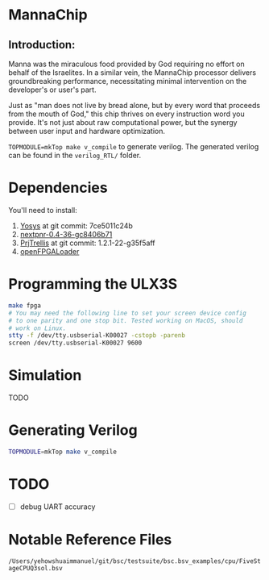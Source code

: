 # MannaChip

## Introduction:
Manna was the miraculous food provided by God requiring no effort on behalf of the Israelites. In a similar vein, the MannaChip processor delivers groundbreaking performance, necessitating minimal intervention on the developer's or user's part.

Just as "man does not live by bread alone, but by every word that proceeds from the mouth of God," this chip thrives on every instruction word you provide. It's not just about raw computational power, but the synergy between user input and hardware optimization.

``TOPMODULE=mkTop make v_compile`` to generate verilog. The generated verilog can
be found in the ``verilog_RTL/`` folder.

# Dependencies
You'll need to install:
1. [Yosys](https://github.com/YosysHQ/yosys) at git commit: 7ce5011c24b
2. [nextpnr-0.4-36-gc8406b71](https://github.com/YosysHQ/nextpnr)
3. [PrjTrellis](https://github.com/YosysHQ/prjtrellis) at git commit: 1.2.1-22-g35f5aff
4. [openFPGALoader](https://github.com/trabucayre/openFPGALoader)

# Programming the ULX3S
```bash
make fpga
# You may need the following line to set your screen device config
# to one parity and one stop bit. Tested working on MacOS, should
# work on Linux.
stty -f /dev/tty.usbserial-K00027 -cstopb -parenb
screen /dev/tty.usbserial-K00027 9600
```

# Simulation
TODO

# Generating Verilog

```bash
TOPMODULE=mkTop make v_compile
```

# TODO
 - [ ] debug UART accuracy

# Notable Reference Files
``/Users/yehowshuaimmanuel/git/bsc/testsuite/bsc.bsv_examples/cpu/FiveStageCPUQ3sol.bsv``